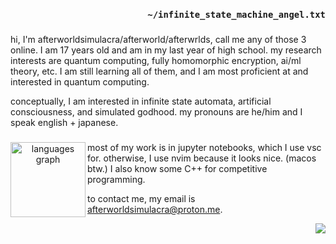 
<h3 align="right"><code>~/infinite_state_machine_angel.txt</code></h3>

<!-- <div align="center">
  <img height="200" src="https://i.imgflip.com/65efzo.gif"  />
</div>
-->
###

<p align="left">hi, I'm afterworldsimulacra/afterworld/afterwrlds, call me any of those 3 online. I am 17 years old and am in my last year of high school. my research interests are quantum computing, fully homomorphic encryption, ai/ml theory, etc. I am still learning all of them, and I am most proficient at and interested in quantum computing.</p>
<p align="left">conceptually, I am interested in infinite state automata, artificial consciousness, and simulated godhood. my pronouns are he/him and I speak english + japanese.</p>


###

<div align="center">
  <img align="left" src="https://github-readme-stats.vercel.app/api/top-langs?username=afterworldsimulacra&locale=en&hide_title=false&layout=compact&card_width=320&langs_count=4&theme=material-palenight&hide_border=false&order=2" height="120" alt="languages graph"  />
  <p align="left">most of my work is in jupyter notebooks, which I use vsc for. otherwise, I use nvim because it looks nice. (macos btw.) I also know some C++ for competitive programming.</p>
  <p align="left">to contact me, my email is <a href="mailto:afterworldsimulacra@proton.me" >afterworldsimulacra@proton.me</a>.</p>
  <img align="right" src="https://visitor-badge.laobi.icu/badge?page_id=afterworldsimulacra.afterworldsimulacra&left_color=antiquewhite&right_color=steelblue" />

</div>

###


###



###


###
